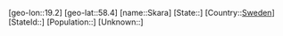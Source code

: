 ﻿---
location: [58.4,19.2]
type: City
tags:
- geo/City


SpocWebEntityId: 34302
isDeleted: false
confidential: public

---
[geo-lon::19.2]
[geo-lat::58.4]
[name::Skara]
[State::]
[Country::[Sweden](geo/Continent/Europe/Sweden.md)]
[StateId::]
[Population::]
[Unknown::]


